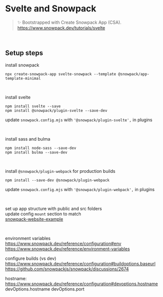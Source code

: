 # Svelte and Snowpack

> ✨ Bootstrapped with Create Snowpack App (CSA).
> https://www.snowpack.dev/tutorials/svelte

<br>

## Setup steps

install snowpack

```
npx create-snowpack-app svelte-snowpack --template @snowpack/app-template-minimal
```

<br>

install svelte

```
npm install svelte --save
npm install @snowpack/plugin-svelte --save-dev
```

update `snowpack.config.mjs` with `'@snowpack/plugin-svelte',` in plugins

<br>

install sass and bulma

```
npm install node-sass --save-dev
npm install bulma --save-dev
```

<br>

install `@snowpack/plugin-webpack` for production builds

```
npm install --save-dev @snowpack/plugin-webpack
```

update `snowpack.config.mjs` with `'@snowpack/plugin-webpack',` in plugins

<br>

set up app structure with public and src folders  
update config `mount` section to match  
[snowpack-website-example](https://www.snowpack.dev/tutorials/svelte)

<br>

environment variables
https://www.snowpack.dev/reference/configuration#env
https://www.snowpack.dev/reference/environment-variables

configure builds (vs dev)
https://www.snowpack.dev/reference/configuration#buildoptions.baseurl
https://github.com/snowpackjs/snowpack/discussions/2674

hostname: https://www.snowpack.dev/reference/configuration#devoptions.hostname
devOptions.hostname
devOptions.port
